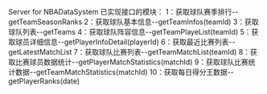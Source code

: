 Server for NBADataSystem
已实现接口的模块：
	1：获取球队赛季排行--getTeamSeasonRanks
	2：获取球队基本信息--getTeamInfos(teamId)
	3：获取球队列表--getTeams
	4：获取球队阵容信息--getTeamPlayeList(teamId)
	5：获取球员详细信息--getPlayerInfoDetail(playerId)
	6：获取最近比赛列表--getLatestMatchList
	7：获取球队比赛列表--getTeamMatchList(teamId)
	8：获取比赛球员数据统计--getPlayerMatchStatistics(matchId)
	9：获取球队比赛统计数据--getTeamMatchStatistics(matchId)
	10：获取每日得分王数据--getPlayerRanks(date)
